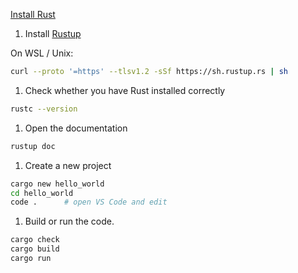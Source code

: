 
[Install Rust]( https://www.rust-lang.org/tools/install )


1. Install [Rustup]( https://rustup.rs/ ) 

On WSL / Unix: 

```bash
curl --proto '=https' --tlsv1.2 -sSf https://sh.rustup.rs | sh
```

1. Check whether you have Rust installed correctly

```bash
rustc --version
```

1. Open the documentation

```bash
rustup doc
```

1. Create a new project

```bash
cargo new hello_world
cd hello_world
code .      # open VS Code and edit 
```

1. Build or run the code. 

```bash
cargo check
cargo build
cargo run
```





